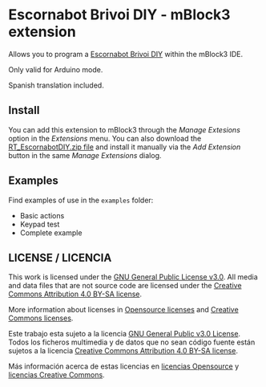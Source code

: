 # Escornabot Brivoi DIY - mBlock3 extension

Allows you to program a [Escornabot Brivoi DIY](https://escornabot.org) within the mBlock3 IDE.

Only valid for Arduino mode.

Spanish translation included.

## Install
You can add this extension to mBlock3 through the *Manage Extesions* option in the *Extensions* menu. You can also download the [RT_EscornabotDIY.zip file](RT_EscornabotDIY.zip) and install it manually via the *Add Extension* button in the same *Manage Extensions* dialog.

## Examples
Find examples of use in the `examples` folder:

* Basic actions
* Keypad test
* Complete example

## LICENSE / LICENCIA

This work is licensed under the [GNU General Public License v3.0](../LICENSE-GPLV30). All media and data files that are not source code are licensed under the [Creative Commons Attribution 4.0 BY-SA license](../LICENSE-CCBYSA40).

More information about licenses in [Opensource licenses](https://opensource.org/licenses/) and [Creative Commons licenses](https://creativecommons.org/licenses/).

Este trabajo esta sujeto a la licencia [GNU General Public v3.0 License](../LICENSE-GPLV30). Todos los ficheros multimedia y de datos que no sean código fuente están sujetos a la licencia [Creative Commons Attribution 4.0 BY-SA license](../LICENSE-CCBYSA40).

Más información acerca de estas licencias en [licencias Opensource](https://opensource.org/licenses/) y [licencias Creative Commons](https://creativecommons.org/licenses/).
